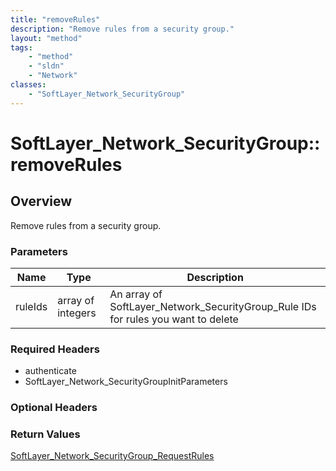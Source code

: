 ```yaml
---
title: "removeRules"
description: "Remove rules from a security group."
layout: "method"
tags:
    - "method"
    - "sldn"
    - "Network"
classes:
    - "SoftLayer_Network_SecurityGroup"
---
```

# SoftLayer_Network_SecurityGroup::removeRules
## Overview 
Remove rules from a security group.

### Parameters 
|Name | Type | Description |
| --- | --- | --- |
|ruleIds| array of integers| An array of SoftLayer_Network_SecurityGroup_Rule IDs for rules you want to delete|


### Required Headers
* authenticate
* SoftLayer_Network_SecurityGroupInitParameters

### Optional Headers

### Return Values
<a href='/reference/datatypes/SoftLayer_Network_SecurityGroup_RequestRules'>SoftLayer_Network_SecurityGroup_RequestRules </a>

